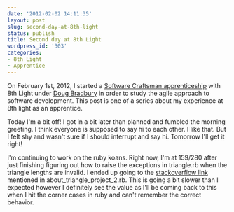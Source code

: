 ```yaml
---
date: '2012-02-02 14:11:35'
layout: post
slug: second-day-at-8th-light
status: publish
title: Second day at 8th Light
wordpress_id: '303'
categories:
- 8th Light
- Apprentice
---
```


On February 1st, 2012, I started a [Software Craftsman apprenticeship](http://www.8thlight.com/apprenticeship) with 8th Light under [Doug Bradbury](http://www.8thlight.com/our-team/doug-bradbury) in order to study the agile approach to software development. This post is one of a series about my experience at 8th light as an apprentice.


Today I'm a bit off! I got in a bit later than planned and fumbled the morning greeting. I think everyone is supposed to say hi to each other. I like that. But I felt shy and wasn't sure if I should interrupt and say hi. Tomorrow I'll get it right!

I'm continuing to work on the ruby koans. Right now, I'm at 159/280 after just finishing figuring out how to raise the exceptions in triangle.rb when the triangle lengths are invalid. I ended up going to the [stackoverflow link](http://stackoverflow.com/questions/3834203/ruby-koan-151-raising-exceptions) mentioned in about_triangle_project_2.rb. This is going a bit slower than I expected however I definitely see the value as I'll be coming back to this when I hit the corner cases in ruby and can't remember the correct behavior.
